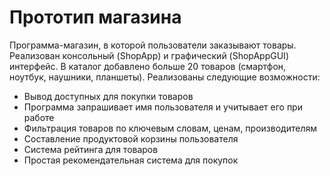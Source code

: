 # Прототип магазина

Программа-магазин, в которой пользователи заказывают товары. Реализован консольный (ShopApp) и графический (ShopAppGUI) интерфейс. В каталог добавлено больше 20 товаров (смартфон, ноутбук, наушники, планшеты). Реализованы следующие возможности:

* Вывод доступных для покупки товаров
* Программа запрашивает имя пользователя и учитывает его при работе
* Фильтрация товаров по ключевым словам, ценам, производителям
* Составление продуктовой корзины пользователя
* Система рейтинга для товаров
* Простая рекомендательная система для покупок
